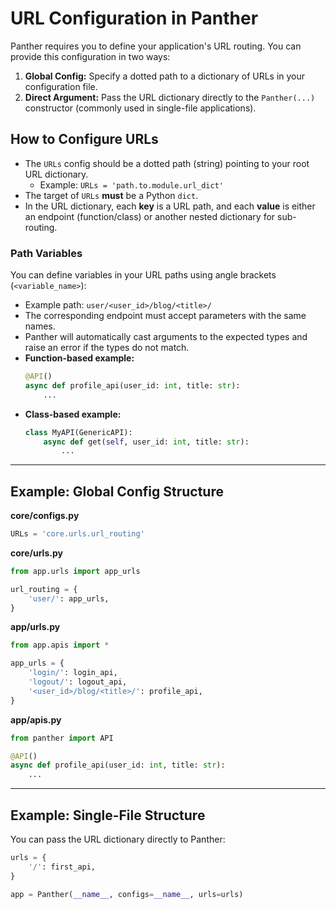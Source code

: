 # URL Configuration in Panther

Panther requires you to define your application's URL routing. You can provide this configuration in two ways:

1. **Global Config:** Specify a dotted path to a dictionary of URLs in your configuration file.
2. **Direct Argument:** Pass the URL dictionary directly to the `Panther(...)` constructor (commonly used in single-file applications).

## How to Configure URLs

- The `URLs` config should be a dotted path (string) pointing to your root URL dictionary.
  - Example: `URLs = 'path.to.module.url_dict'`
- The target of `URLs` **must** be a Python `dict`.
- In the URL dictionary, each **key** is a URL path, and each **value** is either an endpoint (function/class) or another nested dictionary for sub-routing.

### Path Variables

You can define variables in your URL paths using angle brackets (`<variable_name>`):

- Example path: `user/<user_id>/blog/<title>/`
- The corresponding endpoint must accept parameters with the same names.
- Panther will automatically cast arguments to the expected types and raise an error if the types do not match.
- **Function-based example:**
  ```python
  @API()
  async def profile_api(user_id: int, title: str):
      ...
  ```
- **Class-based example:**
  ```python
  class MyAPI(GenericAPI):
      async def get(self, user_id: int, title: str):
          ...
  ```

---

## Example: Global Config Structure

**core/configs.py**
```python
URLs = 'core.urls.url_routing'
```

**core/urls.py**
```python
from app.urls import app_urls

url_routing = {
    'user/': app_urls,
}
```

**app/urls.py**
```python
from app.apis import *

app_urls = {
    'login/': login_api,
    'logout/': logout_api,
    '<user_id>/blog/<title>/': profile_api,
}
```

**app/apis.py**
```python
from panther import API

@API()
async def profile_api(user_id: int, title: str):
    ...
```

---

## Example: Single-File Structure

You can pass the URL dictionary directly to Panther:

```python
urls = {
    '/': first_api,
}

app = Panther(__name__, configs=__name__, urls=urls)
```
